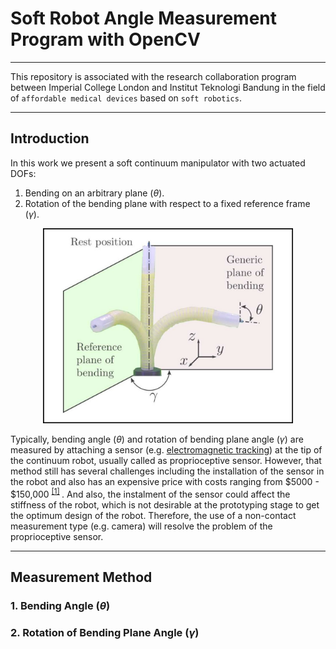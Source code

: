 # Soft Robot Angle Measurement Program with OpenCV
***
This repository is associated with the research collaboration program between Imperial College London and Institut Teknologi Bandung in the field of `affordable medical devices` based on `soft robotics`.
***

## Introduction
In this work we present a soft continuum manipulator with two actuated DOFs: <br> 
1. Bending on an arbitrary plane (<i>&theta;</i>).
2. Rotation of the bending plane with respect to a fixed reference frame (<i>&gamma;</i>).

<p align="center">
<img
  src="https://github.com/tutla53/angle-measurement/blob/master/img/Robot_Two_DoF_2.jpg"
  alt="soft robot's angle"
  title="Soft Robot Measurement Setup"
  style="display: inline-block; margin: 0 auto; width: 400px">
</p>

Typically, bending angle (<i>&theta;</i>) and rotation of bending plane angle (<i>&gamma;</i>) are measured by attaching a sensor 
(e.g. [electromagnetic tracking](https://www.ndigital.com/technology/em-overview/))
at the tip of the continuum robot, usually called as proprioceptive sensor. However, that method still has several challenges including the installation of the sensor in the robot and also has an expensive price with costs ranging from $5000 - $150,000  <sup> [[1]](https://doi.org/10.1016/B978-0-12-381496-8.00001-9) </sup>.
And also, the instalment of the sensor could affect the stiffness of the robot, which is not desirable at the prototyping stage to get the optimum design of the robot.
Therefore, the use of a non-contact measurement type (e.g. camera) will resolve the problem of the proprioceptive sensor.

---

## Measurement Method
### 1. Bending Angle (<i>&theta;</i>)
### 2. Rotation of Bending Plane Angle (<i>&gamma;</i>)


